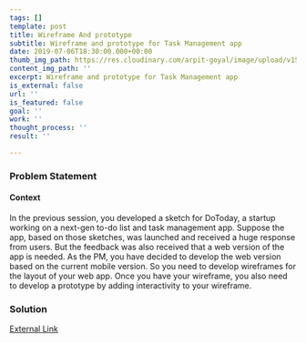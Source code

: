 ```yaml
---
tags: []
template: post
title: Wireframe And prototype
subtitle: Wireframe and prototype for Task Management app
date: 2019-07-06T18:30:00.000+00:00
thumb_img_path: https://res.cloudinary.com/arpit-goyal/image/upload/v1562772588/7.jpg
content_img_path: ''
excerpt: Wireframe and prototype for Task Management app
is_external: false
url: ''
is_featured: false
goal: ''
work: ''
thought_process: ''
result: ''

---
```

### Problem Statement

#### Context

In the previous session, you developed a sketch for DoToday, a startup working on a next-gen to-do list and task management app. Suppose the app, based on those sketches, was launched and received a huge response from users. But the feedback was also received that a web version of the app is needed. As the PM, you have decided to develop the web version based on the current mobile version. So you need to develop wireframes for the layout of your web app. Once you have your wireframe, you also need to develop a prototype by adding interactivity to your wireframe.

### Solution

[External Link](https://drive.google.com/open?id=1lFFt45ws9L64yZK7xwarWp0JVvJelZLn "Google Drive link to Slides")